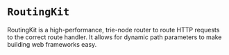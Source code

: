 # ``RoutingKit``

RoutingKit is a high-performance, trie-node router to route HTTP requests to the correct route handler. It allows for dynamic path parameters to make building web frameworks easy.